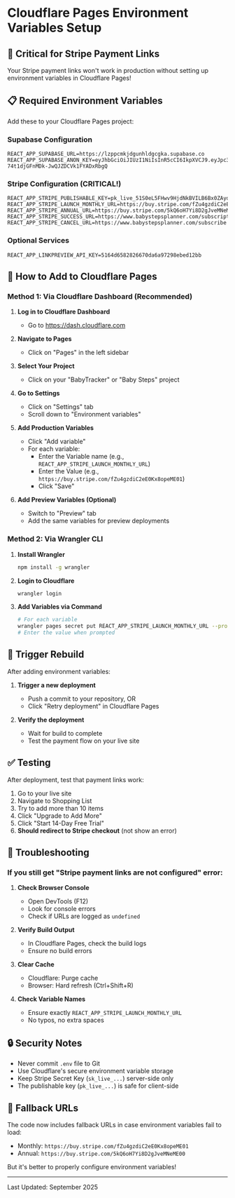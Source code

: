 # Cloudflare Pages Environment Variables Setup

## 🚨 Critical for Stripe Payment Links

Your Stripe payment links won't work in production without setting up environment variables in Cloudflare Pages!

## 📋 Required Environment Variables

Add these to your Cloudflare Pages project:

### Supabase Configuration
```
REACT_APP_SUPABASE_URL=https://lzppcmkjdgunhldgcgka.supabase.co
REACT_APP_SUPABASE_ANON_KEY=eyJhbGciOiJIUzI1NiIsInR5cCI6IkpXVCJ9.eyJpc3MiOiJzdXBhYmFzZSIsInJlZiI6Imx6cHBjbWtqZGd1bmhsZGdjZ2thIiwicm9sZSI6ImFub24iLCJpYXQiOjE3NDg3ODE1MTYsImV4cCI6MjA2NDM1NzUxNn0.UGY6bnBjd2-74t1djGFnMDk-JwQJZDCVk1FYADxRbgQ
```

### Stripe Configuration (CRITICAL!)
```
REACT_APP_STRIPE_PUBLISHABLE_KEY=pk_live_51S0eL5FHwv9HjdNkBVILB6Bx0ZAyd8pcJVITYWRF5pd21BP3iN5uEsLiOw6fgp6PsHKWiuXG7GcwEEZw9AyY8Wv200puUiSwa5
REACT_APP_STRIPE_LAUNCH_MONTHLY_URL=https://buy.stripe.com/fZu4gzdiC2eE0Kx8opeME01
REACT_APP_STRIPE_ANNUAL_URL=https://buy.stripe.com/5kQ6oH7Yi8D2gJveMNeME00
REACT_APP_STRIPE_SUCCESS_URL=https://www.babystepsplanner.com/subscription/activate
REACT_APP_STRIPE_CANCEL_URL=https://www.babystepsplanner.com/subscribe
```

### Optional Services
```
REACT_APP_LINKPREVIEW_API_KEY=5164d6582826670da6a97298ebed12bb
```

## 🔧 How to Add to Cloudflare Pages

### Method 1: Via Cloudflare Dashboard (Recommended)

1. **Log in to Cloudflare Dashboard**
   - Go to https://dash.cloudflare.com

2. **Navigate to Pages**
   - Click on "Pages" in the left sidebar

3. **Select Your Project**
   - Click on your "BabyTracker" or "Baby Steps" project

4. **Go to Settings**
   - Click on "Settings" tab
   - Scroll down to "Environment variables"

5. **Add Production Variables**
   - Click "Add variable"
   - For each variable:
     - Enter the Variable name (e.g., `REACT_APP_STRIPE_LAUNCH_MONTHLY_URL`)
     - Enter the Value (e.g., `https://buy.stripe.com/fZu4gzdiC2eE0Kx8opeME01`)
     - Click "Save"

6. **Add Preview Variables (Optional)**
   - Switch to "Preview" tab
   - Add the same variables for preview deployments

### Method 2: Via Wrangler CLI

1. **Install Wrangler**
   ```bash
   npm install -g wrangler
   ```

2. **Login to Cloudflare**
   ```bash
   wrangler login
   ```

3. **Add Variables via Command**
   ```bash
   # For each variable
   wrangler pages secret put REACT_APP_STRIPE_LAUNCH_MONTHLY_URL --project-name=baby-tracker
   # Enter the value when prompted
   ```

## 🔄 Trigger Rebuild

After adding environment variables:

1. **Trigger a new deployment**
   - Push a commit to your repository, OR
   - Click "Retry deployment" in Cloudflare Pages

2. **Verify the deployment**
   - Wait for build to complete
   - Test the payment flow on your live site

## ✅ Testing

After deployment, test that payment links work:

1. Go to your live site
2. Navigate to Shopping List
3. Try to add more than 10 items
4. Click "Upgrade to Add More"
5. Click "Start 14-Day Free Trial"
6. **Should redirect to Stripe checkout** (not show an error)

## 🐛 Troubleshooting

### If you still get "Stripe payment links are not configured" error:

1. **Check Browser Console**
   - Open DevTools (F12)
   - Look for console errors
   - Check if URLs are logged as `undefined`

2. **Verify Build Output**
   - In Cloudflare Pages, check the build logs
   - Ensure no build errors

3. **Clear Cache**
   - Cloudflare: Purge cache
   - Browser: Hard refresh (Ctrl+Shift+R)

4. **Check Variable Names**
   - Ensure exactly `REACT_APP_STRIPE_LAUNCH_MONTHLY_URL`
   - No typos, no extra spaces

## 🔒 Security Notes

- Never commit `.env` file to Git
- Use Cloudflare's secure environment variable storage
- Keep Stripe Secret Key (`sk_live_...`) server-side only
- The publishable key (`pk_live_...`) is safe for client-side

## 📝 Fallback URLs

The code now includes fallback URLs in case environment variables fail to load:
- Monthly: `https://buy.stripe.com/fZu4gzdiC2eE0Kx8opeME01`
- Annual: `https://buy.stripe.com/5kQ6oH7Yi8D2gJveMNeME00`

But it's better to properly configure environment variables!

---

Last Updated: September 2025
